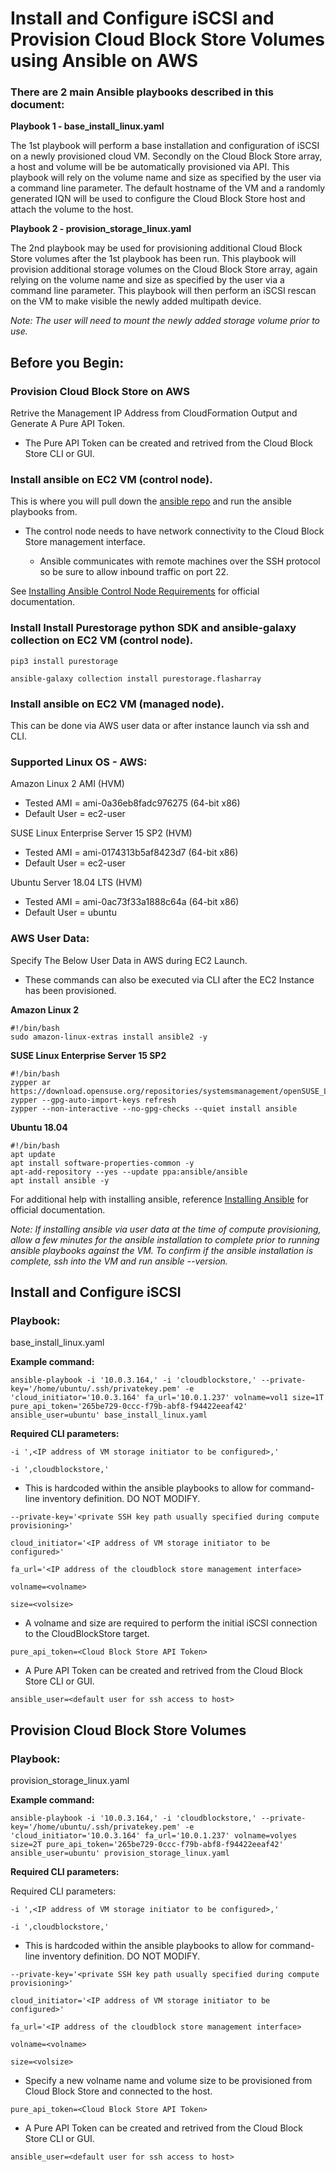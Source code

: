 # Install and Configure iSCSI and Provision Cloud Block Store Volumes using Ansible on AWS

### There are 2 main Ansible playbooks described in this document:

**Playbook 1 - base_install_linux.yaml**

The 1st playbook will perform a base installation and configuration of iSCSI on a newly provisioned cloud VM. Secondly on the Cloud Block Store array, a host and volume will be be automatically provisioned via API. This playbook will rely on the volume name and size as specified by the user via a command line parameter. The default hostname of the VM and a randomly generated IQN will be used to configure the Cloud Block Store host and attach the volume to the host. 

**Playbook 2 - provision_storage_linux.yaml**

The 2nd playbook may be used for provisioning additional Cloud Block Store volumes after the 1st playbook has been run. This playbook will provision additional storage volumes on the Cloud Block Store array, again relying on the volume name and size as specified by the user via a command line parameter. This playbook will then perform an iSCSI rescan on the VM to make visible the newly added multipath device. 

*Note: The user will need to mount the newly added storage volume prior to use.*


## Before you Begin:

### Provision Cloud Block Store on AWS

Retrive the Management IP Address from CloudFormation Output and Generate A Pure API Token.

- The Pure API Token can be created and retrived from the Cloud Block Store CLI or GUI.

### Install ansible on EC2 VM (control node).

This is where you will pull down the [ansible repo](https://github.com/aaronbadger/ansible.git) and run the ansible playbooks from. 

- The control node needs to have network connectivity to the Cloud Block Store management interface.

  - Ansible communicates with remote machines over the SSH protocol so be sure to allow inbound traffic on port 22.

See [Installing Ansible Control Node Requirements](https://docs.ansible.com/ansible/latest/installation_guide/intro_installation.html#control-node-requirements) for official documentation. 

### Install Install Purestorage python SDK and ansible-galaxy collection on EC2 VM (control node).

``pip3 install purestorage``

``ansible-galaxy collection install purestorage.flasharray``


### Install ansible on EC2 VM (managed node).

This can be done via AWS user data or after instance launch via ssh and CLI.

### Supported Linux OS - AWS:

Amazon Linux 2 AMI (HVM)
- Tested AMI = ami-0a36eb8fadc976275 (64-bit x86)
- Default User = ec2-user

SUSE Linux Enterprise Server 15 SP2 (HVM)
- Tested AMI = ami-0174313b5af8423d7 (64-bit x86)
- Default User = ec2-user

Ubuntu Server 18.04 LTS (HVM)
- Tested AMI = ami-0ac73f33a1888c64a (64-bit x86)
- Default User = ubuntu

### AWS User Data:

Specify The Below User Data in AWS during EC2 Launch. 

- These commands can also be executed via CLI after the EC2 Instance has been provisioned.

**Amazon Linux 2**
```
#!/bin/bash
sudo amazon-linux-extras install ansible2 -y
```

**SUSE Linux Enterprise Server 15 SP2**
```
#!/bin/bash
zypper ar https://download.opensuse.org/repositories/systemsmanagement/openSUSE_Leap_15.2/systemsmanagement.repo
zypper --gpg-auto-import-keys refresh
zypper --non-interactive --no-gpg-checks --quiet install ansible
```

**Ubuntu 18.04**
```
#!/bin/bash
apt update
apt install software-properties-common -y
apt-add-repository --yes --update ppa:ansible/ansible
apt install ansible -y
```
For additional help with installing ansible, reference [Installing Ansible](https://docs.ansible.com/ansible/latest/installation_guide/intro_installation.html) for official documentation. 

*Note: If installing ansible via user data at the time of compute provisioning, allow a few minutes for the ansible installation to complete prior to running ansible playbooks against the VM. To confirm if the ansible installation is complete, ssh into the VM and run ansible --version.*


## Install and Configure iSCSI

### Playbook:

base_install_linux.yaml

**Example command:**

``ansible-playbook -i '10.0.3.164,' -i 'cloudblockstore,' --private-key='/home/ubuntu/.ssh/privatekey.pem' -e 'cloud_initiator='10.0.3.164' fa_url='10.0.1.237' volname=vol1 size=1T pure_api_token='265be729-0ccc-f79b-abf8-f94422eeaf42' ansible_user=ubuntu' base_install_linux.yaml``

**Required CLI parameters:**

``-i ',<IP address of VM storage initiator to be configured>,'``

``-i ',cloudblockstore,'``

- This is hardcoded within the ansible playbooks to allow for command-line inventory definition. DO NOT MODIFY.

``--private-key='<private SSH key path usually specified during compute provisioning>'``

``cloud_initiator='<IP address of VM storage initiator to be configured>'``

``fa_url='<IP address of the cloudblock store management interface>``

``volname=<volname> ``

``size=<volsize>``

- A volname and size are required to perform the initial iSCSI connection to the CloudBlockStore target.

``pure_api_token=<Cloud Block Store API Token>``

- A Pure API Token can be created and retrived from the Cloud Block Store CLI or GUI.

``ansible_user=<default user for ssh access to host>``


## Provision Cloud Block Store Volumes

### Playbook:

provision_storage_linux.yaml

**Example command:**

``ansible-playbook -i '10.0.3.164,' -i 'cloudblockstore,' --private-key='/home/ubuntu/.ssh/privatekey.pem' -e 'cloud_initiator='10.0.3.164' fa_url='10.0.1.237' volname=volyes size=2T pure_api_token='265be729-0ccc-f79b-abf8-f94422eeaf42' ansible_user=ubuntu' provision_storage_linux.yaml``

**Required CLI parameters:**

Required CLI parameters:

``-i ',<IP address of VM storage initiator to be configured>,'``

``-i ',cloudblockstore,'``

- This is hardcoded within the ansible playbooks to allow for command-line inventory definition. DO NOT MODIFY.

``--private-key='<private SSH key path usually specified during compute provisioning>'``

``cloud_initiator='<IP address of VM storage initiator to be configured>'``

``fa_url='<IP address of the cloudblock store management interface>``

``volname=<volname>``

``size=<volsize>``

- Specify a new volname name and volume size to be provisioned from Cloud Block Store and connected to the host.

``pure_api_token=<Cloud Block Store API Token>``

- A Pure API Token can be created and retrived from the Cloud Block Store CLI or GUI.

``ansible_user=<default user for ssh access to host>``
